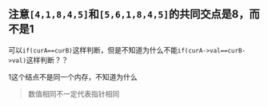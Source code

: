 ## 注意`[4,1,8,4,5]`和`[5,6,1,8,4,5]`的共同交点是8，而不是1


可以`if(curA==curB)`这样判断，但是不知道为什么不能`if(curA->val==curB->val)`这样判断？？


1这个结点不是同一个内存，不知道为什么


> 数值相同不一定代表指针相同

